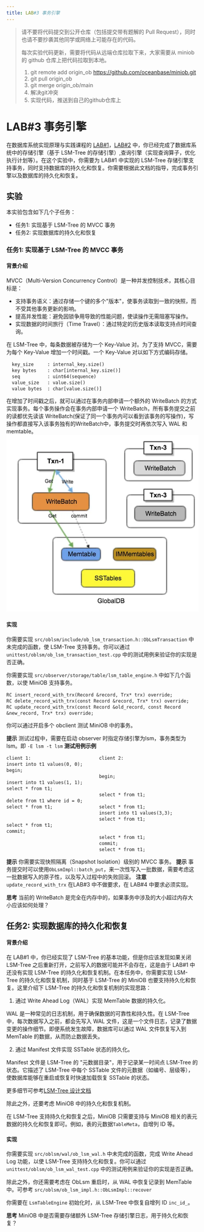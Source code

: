 ```yaml
---
title: LAB#3 事务引擎
---
```


> 请不要将代码提交到公开仓库（包括提交带有题解的 Pull Request），同时也请不要抄袭其他同学或网络上可能存在的代码。
> 
> 每次实验代码更新，需要将代码从远端仓库拉取下来，大家需要从 miniob 的 github 仓库上把代码拉取到本地。
>
> 1. git remote add origin_ob https://github.com/oceanbase/miniob.git
> 2. git pull origin_ob
> 3. git merge origin_ob/main
> 4. 解决git冲突
> 5. 实现代码，推送到自己的github仓库上

# LAB#3 事务引擎

在数据库系统实现原理与实践课程的 [LAB#1](lab1.md)，[LAB#2](lab2.md) 中，你已经完成了数据库系统中的存储引擎（基于 LSM-Tree 的存储引擎）,查询引擎（实现查询算子，优化执行计划等）。在这个实验中，你需要为 LAB#1 中实现的 LSM-Tree 存储引擎支持事务，同时支持数据库的持久化和恢复。你需要根据此文档的指导，完成事务引擎以及数据库的持久化和恢复。

## 实验

本实验包含如下几个子任务：

- 任务1: 实现基于 LSM-Tree 的 MVCC 事务
- 任务2: 实现数据库的持久化和恢复

### 任务1: 实现基于 LSM-Tree 的 MVCC 事务

#### 背景介绍
MVCC（Multi-Version Concurrency Control）是一种并发控制技术，其核心目标是：

* 支持事务语义：通过存储一个键的多个"版本"，使事务读取到一致的快照，而不受其他事务更新的影响。
* 提高并发性能：避免因锁争用导致的性能问题，使读操作无需阻塞写操作。
* 实现数据的时间旅行（Time Travel）：通过特定的历史版本读取支持点时间查询。

在 LSM-Tree 中，每条数据被存储为一个 Key-Value 对。为了支持 MVCC，需要为每个 Key-Value 增加一个时间戳。一个 Key-Value 对以如下方式编码存储。
```
  key_size     : internal_key.size()
  key bytes    : char[internal_key.size()]
  seq          : uint64(sequence)
  value_size   : value.size()
  value bytes  : char[value.size()]
```

在增加了时间戳之后，就可以通过在事务内部申请一个额外的 WriteBatch 的方式实现事务。每个事务操作会在事务内部申请一个 WriteBatch，所有事务提交之前的读都优先读该 WriteBatch(保证了同一个事务内可以看到该事务的写操作)，写操作都直接写入该事务独有的WriteBatch中，事务提交时再依次写入 WAL 和 memtable。
![](images/transaction-mvcc.png)

#### 实现
你需要实现 `src/oblsm/include/ob_lsm_transaction.h::ObLsmTransaction` 中未完成的函数，使 LSM-Tree 支持事务。你可以通过 `unittest/oblsm/ob_lsm_transaction_test.cpp` 中的测试用例来验证你的实现是否正确。

你需要实现 `src/observer/storage/table/lsm_table_engine.h` 中如下几个函数，以使 MiniOB 支持事务。
```
RC insert_record_with_trx(Record &record, Trx* trx) override;
RC delete_record_with_trx(const Record &record, Trx* trx) override;
RC update_record_with_trx(const Record &old_record, const Record &new_record, Trx* trx) override;
```

你可以通过开启多个 obclient 测试 MiniOB 中的事务。

**提示** 测试过程中，需要在启动 observer 时指定存储引擎为lsm，事务类型为lsm。即 `-E lsm -t lsm`
**测试用例示例**
```
client 1:                         client 2:
insert into t1 values(0, 0);
begin;
                                  begin;
insert into t1 values(1, 1);
select * from t1;
                                  select * from t1;
delete from t1 where id = 0;
select * from t1;                 select * from t1;
                                  insert into t1 values(3,3);
                                  select * from t1;
select * from t1;        
commit;
                                  select * from t1;
                                  commit;
                                  select * from t1;
```

**提示** 你需要实现快照隔离（Snapshot Isolation）级别的 MVCC 事务。
**提示** 事务提交时可以使用`ObLsmImpl::batch_put`，来一次性写入一批数据，需要考虑这一批数据写入的原子性，以及写入过程中的失败回滚。
**注意** `update_record_with_trx` 在LAB#3 中不做要求，在 LAB#4 中要求必须实现。

**思考** 当前的 WriteBatch 是完全在内存中的，如果事务中涉及的大小超过内存大小应该如何处理？

## 任务2: 实现数据库的持久化和恢复

#### 背景介绍
在 LAB#1 中，你已经实现了 LSM-Tree 的基本功能，但是你应该发现如果关闭 LSM-Tree 之后重新打开，之前写入的数据可能并不会存在，这是由于 LAB#1 中还没有实现 LSM-Tree 的持久化和恢复机制。在本任务中，你需要实现 LSM-Tree 的持久化和恢复机制，同时基于 LSM-Tree 的 MiniOB 也要支持持久化和恢复。这里介绍下 LSM-Tree 的持久化和恢复机制的实现思路：

1. 通过 Write Ahead Log（WAL）实现 MemTable 数据的持久化。
  
WAL 是一种常见的日志机制，用于确保数据的可靠性和持久性。在 LSM-Tree 中，每次数据写入之前，都会先写入 WAL 文件，这是一个文件日志，记录了数据变更的操作细节。即便系统发生故障，数据库可以通过 WAL 文件恢复写入到 MemTable 的数据，从而防止数据丢失。

2. 通过 Manifest 文件实现 SSTable 状态的持久化。

Manifest 文件是 LSM-Tree 的 "元数据目录"，用于记录某一时间点 LSM-Tree 的状态。它描述了 LSM-Tree 中每个 SSTable 文件的元数据（如编号、层级等），使数据库能够在重启或恢复时快速加载恢复 SSTable 的状态。

更多细节可参考[LSM-Tree 设计文档](../design/miniob-lsm-tree.md)

除此之外，还要考虑 MiniOB 中的持久化和恢复机制。

在 LSM-Tree 支持持久化和恢复之后，MiniOB 只需要支持与 MiniOB 相关的表元数据的持久化和恢复即可。例如，表的元数据`TableMeta`，自增列 ID 等。

#### 实现

你需要实现 `src/oblsm/wal/ob_lsm_wal.h` 中未完成的函数，完成 Write Ahead Log 功能，以使 LSM-Tree 支持持久化和恢复。你可以通过 `unittest/oblsm/ob_lsm_wal_test.cpp` 中的测试用例来验证你的实现是否正确。

除此之外，你还需要考虑在 ObLsm 重启时，从 WAL 中恢复记录到 MemTable 中。可参考 `src/oblsm/ob_lsm_impl.h::ObLsmImpl::recover`

你需要在 `LsmTableEngine` 初始化时，从 LSM-Tree 中恢复自增列 ID  `inc_id_`。

**思考** MiniOB 中是否需要存储额外 LSM-Tree 存储引擎日志，用于持久化和恢复？